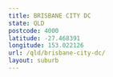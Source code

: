 ```yaml
---
title: BRISBANE CITY DC
state: QLD
postcode: 4000
latitude: -27.468391
longitude: 153.022126
url: /qld/brisbane-city-dc/
layout: suburb
---
```

